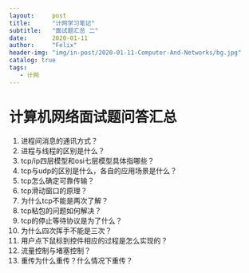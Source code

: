 ```yaml
---
layout:     post
title:      "计网学习笔记"
subtitle:   "面试题汇总 二"
date:       2020-01-11
author:     "Felix"
header-img: "img/in-post/2020-01-11-Computer-And-Networks/bg.jpg"
catalog: true
tags:
   - 计网
---
```


# 计算机网络面试题问答汇总 #

1. 进程间消息的通讯方式？
2. 进程与线程的区别是什么？
3. tcp/ip四层模型和osi七层模型具体指哪些？
4. tcp与udp的区别是什么，各自的应用场景是什么？
5. tcp怎么确定可靠传输？
6. tcp滑动窗口的原理？
7. 为什么tcp不能是两次了解？
8. tcp粘包的问题如何解决？
9. tcp的停止等待协议是为了什么？
10. 为什么四次挥手不能是三次？
11. 用户点下鼠标到控件相应的过程是怎么实现的？
12. 流量控制与堵塞控制？
13. 重传为什么重传？什么情况下重传？